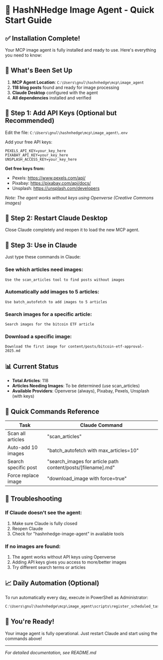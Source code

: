 # 🚀 HashNHedge Image Agent - Quick Start Guide

## ✅ Installation Complete!

Your MCP image agent is fully installed and ready to use. Here's everything you need to know:

## 📍 What's Been Set Up

1. **MCP Agent Location**: `C:\Users\gnul\hashnhedge\mcp\image_agent`
2. **118 blog posts** found and ready for image processing
3. **Claude Desktop** configured with the agent
4. **All dependencies** installed and verified

## 🔑 Step 1: Add API Keys (Optional but Recommended)

Edit the file: `C:\Users\gnul\hashnhedge\mcp\image_agent\.env`

Add your free API keys:
```
PEXELS_API_KEY=your_key_here
PIXABAY_API_KEY=your_key_here
UNSPLASH_ACCESS_KEY=your_key_here
```

**Get free keys from:**
- Pexels: https://www.pexels.com/api/
- Pixabay: https://pixabay.com/api/docs/
- Unsplash: https://unsplash.com/developers

*Note: The agent works without keys using Openverse (Creative Commons images)*

## 🔄 Step 2: Restart Claude Desktop

Close Claude completely and reopen it to load the new MCP agent.

## 💬 Step 3: Use in Claude

Just type these commands in Claude:

### See which articles need images:
```
Use the scan_articles tool to find posts without images
```

### Automatically add images to 5 articles:
```
Use batch_autofetch to add images to 5 articles
```

### Search images for a specific article:
```
Search images for the bitcoin ETF article
```

### Download a specific image:
```
Download the first image for content/posts/bitcoin-etf-approval-2025.md
```

## 📊 Current Status

- **Total Articles**: 118
- **Articles Needing Images**: To be determined (use scan_articles)
- **Available Providers**: Openverse (always), Pixabay, Pexels, Unsplash (with keys)

## 🎯 Quick Commands Reference

| Task | Claude Command |
|------|---------------|
| Scan all articles | "scan_articles" |
| Auto-add 10 images | "batch_autofetch with max_articles=10" |
| Search specific post | "search_images for article path content/posts/[filename].md" |
| Force replace image | "download_image with force=true" |

## 🔧 Troubleshooting

### If Claude doesn't see the agent:
1. Make sure Claude is fully closed
2. Reopen Claude
3. Check for "hashnhedge-image-agent" in available tools

### If no images are found:
1. The agent works without API keys using Openverse
2. Adding API keys gives you access to more/better images
3. Try different search terms or articles

## 📈 Daily Automation (Optional)

To run automatically every day, execute in PowerShell as Administrator:
```powershell
C:\Users\gnul\hashnhedge\mcp\image_agent\scripts\register_scheduled_task.ps1
```

## 🎉 You're Ready!

Your image agent is fully operational. Just restart Claude and start using the commands above!

---
*For detailed documentation, see README.md*
